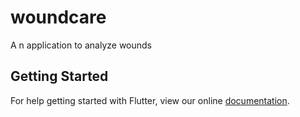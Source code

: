 # woundcare

A n application to analyze wounds

## Getting Started

For help getting started with Flutter, view our online
[documentation](https://flutter.io/).
